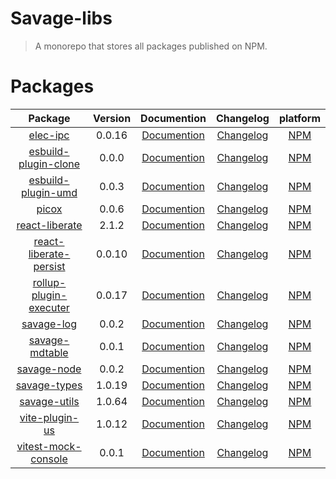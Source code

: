 # Savage-libs

> A monorepo that stores all packages published on NPM.

# Packages
|                              Package                               | Version |                                          Documention                                          |                          Changelog                          |                          platform                           |
|:------------------------------------------------------------------:|:-------:|:---------------------------------------------------------------------------------------------:|:-----------------------------------------------------------:|:-----------------------------------------------------------:|
|               [elec-ipc](./packages/elec-ipc#readme)               | 0.0.16  |        [Documention](https://savage181855.github.io/savage-libs/elec-ipc/modules.html)        |        [Changelog](./packages/elec-ipc/CHANGELOG.md)        |        [NPM](https://www.npmjs.com/package/elec-ipc)        |
|   [esbuild-plugin-clone](./packages/esbuild-plugin-clone#readme)   |  0.0.0  |  [Documention](https://savage181855.github.io/savage-libs/esbuild-plugin-clone/modules.html)  |  [Changelog](./packages/esbuild-plugin-clone/CHANGELOG.md)  |  [NPM](https://www.npmjs.com/package/esbuild-plugin-clone)  |
|     [esbuild-plugin-umd](./packages/esbuild-plugin-umd#readme)     |  0.0.3  |   [Documention](https://savage181855.github.io/savage-libs/esbuild-plugin-umd/modules.html)   |   [Changelog](./packages/esbuild-plugin-umd/CHANGELOG.md)   |   [NPM](https://www.npmjs.com/package/esbuild-plugin-umd)   |
|                  [picox](./packages/picox#readme)                  |  0.0.6  |         [Documention](https://savage181855.github.io/savage-libs/picox/modules.html)          |         [Changelog](./packages/picox/CHANGELOG.md)          |         [NPM](https://www.npmjs.com/package/picox)          |
|         [react-liberate](./packages/react-liberate#readme)         |  2.1.2  |     [Documention](https://savage181855.github.io/savage-libs/react-liberate/modules.html)     |     [Changelog](./packages/react-liberate/CHANGELOG.md)     |     [NPM](https://www.npmjs.com/package/react-liberate)     |
| [react-liberate-persist](./packages/react-liberate-persist#readme) | 0.0.10  | [Documention](https://savage181855.github.io/savage-libs/react-liberate-persist/modules.html) | [Changelog](./packages/react-liberate-persist/CHANGELOG.md) | [NPM](https://www.npmjs.com/package/react-liberate-persist) |
| [rollup-plugin-executer](./packages/rollup-plugin-executer#readme) | 0.0.17  | [Documention](https://savage181855.github.io/savage-libs/rollup-plugin-executer/modules.html) | [Changelog](./packages/rollup-plugin-executer/CHANGELOG.md) | [NPM](https://www.npmjs.com/package/rollup-plugin-executer) |
|             [savage-log](./packages/savage-log#readme)             |  0.0.2  |       [Documention](https://savage181855.github.io/savage-libs/savage-log/modules.html)       |       [Changelog](./packages/savage-log/CHANGELOG.md)       |       [NPM](https://www.npmjs.com/package/savage-log)       |
|         [savage-mdtable](./packages/savage-mdtable#readme)         |  0.0.1  |     [Documention](https://savage181855.github.io/savage-libs/savage-mdtable/modules.html)     |     [Changelog](./packages/savage-mdtable/CHANGELOG.md)     |     [NPM](https://www.npmjs.com/package/savage-mdtable)     |
|            [savage-node](./packages/savage-node#readme)            |  0.0.2  |      [Documention](https://savage181855.github.io/savage-libs/savage-node/modules.html)       |      [Changelog](./packages/savage-node/CHANGELOG.md)       |      [NPM](https://www.npmjs.com/package/savage-node)       |
|           [savage-types](./packages/savage-types#readme)           | 1.0.19  |      [Documention](https://savage181855.github.io/savage-libs/savage-types/modules.html)      |      [Changelog](./packages/savage-types/CHANGELOG.md)      |      [NPM](https://www.npmjs.com/package/savage-types)      |
|           [savage-utils](./packages/savage-utils#readme)           | 1.0.64  |      [Documention](https://savage181855.github.io/savage-libs/savage-utils/modules.html)      |      [Changelog](./packages/savage-utils/CHANGELOG.md)      |      [NPM](https://www.npmjs.com/package/savage-utils)      |
|         [vite-plugin-us](./packages/vite-plugin-us#readme)         | 1.0.12  |     [Documention](https://savage181855.github.io/savage-libs/vite-plugin-us/modules.html)     |     [Changelog](./packages/vite-plugin-us/CHANGELOG.md)     |     [NPM](https://www.npmjs.com/package/vite-plugin-us)     |
|    [vitest-mock-console](./packages/vitest-mock-console#readme)    |  0.0.1  |  [Documention](https://savage181855.github.io/savage-libs/vitest-mock-console/modules.html)   |  [Changelog](./packages/vitest-mock-console/CHANGELOG.md)   |  [NPM](https://www.npmjs.com/package/vitest-mock-console)   |